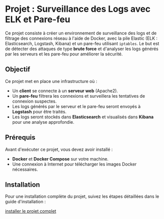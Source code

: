 # Projet : Surveillance des Logs avec ELK et Pare-feu

Ce projet consiste à créer un environnement de surveillance des logs et de filtrage des connexions réseau à l'aide de Docker, avec la pile Elastic (ELK : Elasticsearch, Logstash, Kibana) et un pare-feu utilisant `iptables`. Le but est de détecter des attaques de type **brute force** et d'analyser les logs générés par les serveurs et les pare-feu pour améliorer la sécurité.

## Objectif

Ce projet met en place une infrastructure où :

- Un **client** se connecte à un **serveur web** (Apache2).
- Un **pare-feu** filtrera les connexions et surveillera les tentatives de connexion suspectes.
- Les logs générés par le serveur et le pare-feu seront envoyés à **Logstash** pour être traités.
- Les logs seront stockés dans **Elasticsearch** et visualisés dans **Kibana** pour une analyse approfondie.

## Prérequis

Avant d'exécuter ce projet, vous devez avoir installé :

- **Docker** et **Docker Compose** sur votre machine.
- Une connexion à Internet pour télécharger les images Docker nécessaires.
  
## Installation

Pour une installation complète du projet, suivez les étapes détaillées dans le guide d'installation :

[installer le projet complet][def]

[def]: /main/install.md